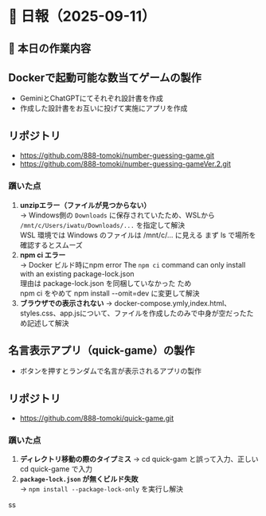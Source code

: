 # 📝 日報（2025-09-11）

## 📌 本日の作業内容

## **Dockerで起動可能な数当てゲームの製作**
- GeminiとChatGPTにてそれぞれ設計書を作成
- 作成した設計書をお互いに投げて実施にアプリを作成  
## **リポジトリ**  
- https://github.com/888-tomoki/number-guessing-game.git  
- https://github.com/888-tomoki/number-guessing-gameVer.2.git

### 躓いた点
1. **unzipエラー（ファイルが見つからない）**  
   → Windows側の `Downloads` に保存されていたため、WSLから `/mnt/c/Users/iwatu/Downloads/...` を指定して解決    
     WSL 環境では Windows のファイルは /mnt/c/... に見える まず ls で場所を確認するとスムーズ  
2. **npm ci エラー**  
   → Docker ビルド時にnpm error The `npm ci` command can only install with an existing package-lock.json  
     理由は package-lock.json を同梱していなかった ため  
     npm ci をやめて npm install --omit=dev に変更して解決  
3. **ブラウザでの表示されない**
   → docker-compose.ymly,index.html、styles.css、app.jsについて、ファイルを作成したのみで中身が空だったため記述して解決

## **名言表示アプリ（quick-game）の製作**
  - ボタンを押すとランダムで名言が表示されるアプリの製作
## **リポジトリ**
  - https://github.com/888-tomoki/quick-game.git
  

### 躓いた点
1. **ディレクトリ移動の際のタイプミス**
   → cd quick-gam と誤って入力、正しいcd quick-game で入力
2. **`package-lock.json` が無くビルド失敗**  
   → `npm install --package-lock-only` を実行し解決  

ss
